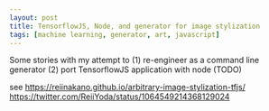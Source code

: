 ```yaml
---
layout: post
title: TensorflowJS, Node, and generator for image stylization
tags: [machine learning, generator, art, javascript]
---
```


Some stories with my attempt to (1) re-engineer as a command line generator (2) port TensorflowJS application with node (TODO)

see https://reiinakano.github.io/arbitrary-image-stylization-tfjs/ 
https://twitter.com/ReiiYoda/status/1064549214368129024 
